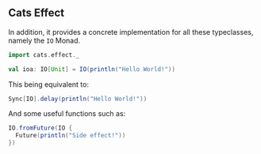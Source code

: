 ## Cats Effect

In addition, it provides a concrete implementation for all these typeclasses, namely the `IO` Monad.

```scala
import cats.effect._

val ioa: IO[Unit] = IO(println("Hello World!"))
```

This being equivalent to:

```scala
Sync[IO].delay(println("Hello World!"))
```

And some useful functions such as:

```scala
IO.fromFuture(IO {
  Future(println("Side effect!"))
})
```
